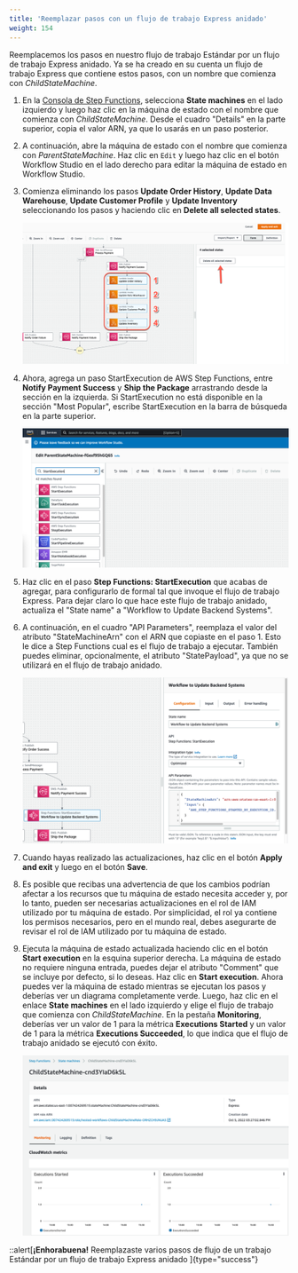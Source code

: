 ```yaml
---
title: 'Reemplazar pasos con un flujo de trabajo Express anidado'
weight: 154
---
```


Reemplacemos los pasos en nuestro flujo de trabajo Estándar por un flujo de trabajo Express anidado. Ya se ha creado en su cuenta un flujo de trabajo Express que contiene estos pasos, con un nombre que comienza con _ChildStateMachine_.

1. En la [Consola de Step Functions](https://console.aws.amazon.com/states/home), selecciona **State machines** en el lado izquierdo y luego haz clic en la máquina de estado con el nombre que comienza con *ChildStateMachine*. Desde el cuadro "Details" en la parte superior, copia el valor ARN, ya que lo usarás en un paso posterior.  

2. A continuación, abre la máquina de estado con el nombre que comienza con *ParentStateMachine*. Haz clic en `Edit` y luego haz clic en el botón Workflow Studio en el lado derecho para editar la máquina de estado en Workflow Studio.  

3. Comienza eliminando los pasos **Update Order History**, **Update Data Warehouse**, **Update Customer Profile** y **Update Inventory** seleccionando los pasos y haciendo clic en **Delete all selected states**.  

    ![Delete existing workflow steps](/static/img/module-13/delete-steps-from-workflow.png)

4. Ahora, agrega un paso StartExecution de AWS Step Functions, entre **Notify Payment Success** y **Ship the Package** arrastrando desde la sección en la izquierda. Si StartExecution no está disponible en la sección "Most Popular", escribe StartExecution en la barra de búsqueda en la parte superior.  

    ![Add StartExecution step](/static/img/module-13/add-start-execution-step.png)

5. Haz clic en el paso **Step Functions: StartExecution** que acabas de agregar, para configurarlo de formal tal que invoque el flujo de trabajo Express. Para dejar claro lo que hace este flujo de trabajo anidado, actualiza el "State name" a "Workflow to Update Backend Systems".  

6. A continuación, en el cuadro "API Parameters", reemplaza el valor del atributo "StateMachineArn" con el ARN que copiaste en el paso 1. Esto le dice a Step Functions cual es el flujo de trabajo a ejecutar. También puedes eliminar, opcionalmente, el atributo "StatePayload", ya que no se utilizará en el flujo de trabajo anidado.  

    ![Configure nested Express workflow](/static/img/module-13/configure-nested-express-workflow.png)

7. Cuando hayas realizado las actualizaciones, haz clic en el botón **Apply and exit** y luego en el botón **Save**.

8. Es posible que recibas una advertencia de que los cambios podrían afectar a los recursos que tu máquina de estado necesita acceder y, por lo tanto, pueden ser necesarias actualizaciones en el rol de IAM utilizado por tu máquina de estado. Por simplicidad, el rol ya contiene los permisos necesarios, pero en el mundo real, debes asegurarte de revisar el rol de IAM utilizado por tu máquina de estado.

9. Ejecuta la máquina de estado actualizada haciendo clic en el botón **Start execution** en la esquina superior derecha. La máquina de estado no requiere ninguna entrada, puedes dejar el atributo "Comment" que se incluye por defecto, si lo deseas. Haz clic en **Start execution**. Ahora puedes ver la máquina de estado mientras se ejecutan los pasos y deberías ver un diagrama completamente verde. Luego, haz clic en el enlace **State machines** en el lado izquierdo y elige el flujo de trabajo que comienza con _ChildStateMachine_. En la pestaña **Monitoring**, deberías ver un valor de 1 para la métrica **Executions Started** y un valor de 1 para la métrica **Executions Succeeded**, lo que indica que el flujo de trabajo anidado se ejecutó con éxito.

    ![Child Express workflow execution stats](/static/img/module-13/child-state-machine-execution-stats.png)

::alert[**¡Enhorabuena!** Reemplazaste varios pasos de flujo de un trabajo Estándar por un flujo de trabajo Express anidado ]{type="success"}
